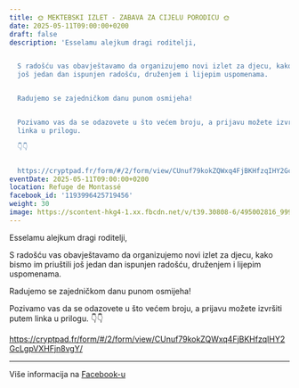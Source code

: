 ```yaml
---
title: 🌞 MEKTEBSKI IZLET - ZABAVA ZA CIJELU PORODICU 🌞
date: 2025-05-11T09:00:00+0200
draft: false
description: 'Esselamu alejkum dragi roditelji,


  S radošću vas obavještavamo da organizujemo novi izlet za djecu, kako bismo im priuštili
  još jedan dan ispunjen radošću, druženjem i lijepim uspomenama.


  Radujemo se zajedničkom danu punom osmijeha!


  Pozivamo vas da se odazovete u što većem broju, a prijavu možete izvršiti putem
  linka u prilogu.

  👇👇


  https://cryptpad.fr/form/#/2/form/view/CUnuf79kokZQWxq4FjBKHfzqIHY2GcLgpVXHFjn8vgY/'
eventDate: 2025-05-11T09:00:00+0200
location: Refuge de Montassé
facebook_id: '1193996425719456'
weight: 30
image: https://scontent-hkg4-1.xx.fbcdn.net/v/t39.30808-6/495002816_999819255612007_6095771516433501333_n.jpg?_nc_cat=106&ccb=1-7&_nc_sid=9e60e4&_nc_ohc=hOvUsv8R1_8Q7kNvwH_e-DQ&_nc_oc=AdkMoBhg4nNOCUykpVrvaQ2ackI0Uqbn3e0EzN1JCE6Eb_7A6LylvgGpTsSAMQ1LuSE&_nc_zt=23&_nc_ht=scontent-hkg4-1.xx&edm=ABTKTjYEAAAA&_nc_gid=FVFSCxRYbIpmYLD5oDDorA&oh=00_AfQyQd1nOi4bDDNFsnunrWxrE0gGetOf0enpsXvRK3VpCg&oe=68766785
---
```


Esselamu alejkum dragi roditelji,

S radošću vas obavještavamo da organizujemo novi izlet za djecu, kako bismo im priuštili još jedan dan ispunjen radošću, druženjem i lijepim uspomenama.

Radujemo se zajedničkom danu punom osmijeha!

Pozivamo vas da se odazovete u što većem broju, a prijavu možete izvršiti putem linka u prilogu.
👇👇

https://cryptpad.fr/form/#/2/form/view/CUnuf79kokZQWxq4FjBKHfzqIHY2GcLgpVXHFjn8vgY/

---

Više informacija na [Facebook-u](https://facebook.com/events/1193996425719456)